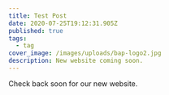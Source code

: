 ```yaml
---
title: Test Post
date: 2020-07-25T19:12:31.905Z
published: true
tags:
  - tag
cover_image: /images/uploads/bap-logo2.jpg
description: New website coming soon.
---
```

Check back soon for our new website.